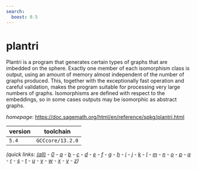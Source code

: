 ```yaml
---
search:
  boost: 0.5
---
```

# plantri

Plantri is a program that generates certain types of graphs that are imbedded on the sphere. Exactly one member of each isomorphism class is output, using an amount of memory almost independent of the number of graphs produced. This, together with the exceptionally fast operation and careful validation, makes the program suitable for processing very large numbers of graphs. Isomorphisms are defined with respect to the embeddings, so in some cases outputs may be isomorphic as abstract graphs.

*homepage*: <https://doc.sagemath.org/html/en/reference/spkg/plantri.html>

version | toolchain
--------|----------
``5.4`` | ``GCCcore/13.2.0``


*(quick links: [(all)](../index.md) - [0](../0/index.md) - [a](../a/index.md) - [b](../b/index.md) - [c](../c/index.md) - [d](../d/index.md) - [e](../e/index.md) - [f](../f/index.md) - [g](../g/index.md) - [h](../h/index.md) - [i](../i/index.md) - [j](../j/index.md) - [k](../k/index.md) - [l](../l/index.md) - [m](../m/index.md) - [n](../n/index.md) - [o](../o/index.md) - [p](../p/index.md) - [q](../q/index.md) - [r](../r/index.md) - [s](../s/index.md) - [t](../t/index.md) - [u](../u/index.md) - [v](../v/index.md) - [w](../w/index.md) - [x](../x/index.md) - [y](../y/index.md) - [z](../z/index.md))*

